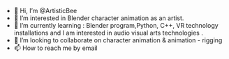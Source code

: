 - 👋 Hi, I’m @ArtisticBee
- 👀 I’m interested in Blender character animation as an artist.
- 🌱 I’m currently learning : Blender program,Python, C++, VR technology installations and I am interested in audio visual arts technologies .
- 💞️ I’m looking to collaborate on character animation & animation - rigging
- 📫 How to reach me by email

<!---
artisticBee/artisticBee is a ✨ special ✨ repository because its `README.md` (this file) appears on your GitHub profile.
You can click the Preview link to take a look at your changes.
--->
